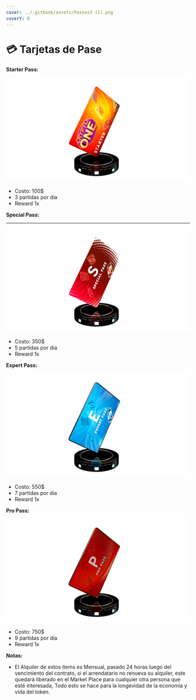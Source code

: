 ```yaml
---
cover: ../.gitbook/assets/Passes3 (1).png
coverY: 0
---
```


# 💳 Tarjetas de Pase

**Starter Pass:**

![](<../.gitbook/assets/Starter Pass (1).png>)

* Costo: 100$
* 3 partidas por dia
* Reward 1x

**Special Pass:**

***

![](<../.gitbook/assets/Special pass.png>)

* Costo: 350$
* 5 partidas por dia
* Reward 1x

**Expert Pass:**

![](<../.gitbook/assets/Expert Pass.png>)

* Costo: 550$
* 7 partidas por dia
* Reward 1x

**Pro Pass:**

![](<../.gitbook/assets/Pro Pass.png>)

* Costo: 750$
* 9 partidas por dia
* Reward 1x

**Notas:**

* El Alquiler de estos items es Mensual, pasado 24 horas luego del vencimiento del contrato, si el arrendatario no renueva su alquiler, este quedará liberado en el Market Place para cualquier otra persona que esté interesada, Todo esto se hace para la longevidad de la economía y vida del token.
